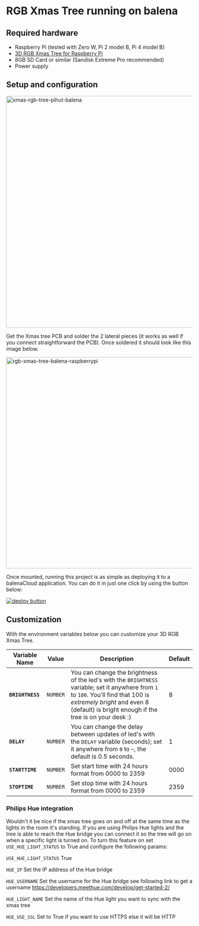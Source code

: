 # RGB Xmas Tree running on balena

## Required hardware

* Raspberry Pi (tested with Zero W, Pi 2 model B, Pi 4 model B)
* [3D RGB Xmas Tree for Raspberry Pi](https://thepihut.com/products/3d-rgb-xmas-tree-for-raspberry-pi)
* 8GB SD Card or similar (Sandisk Extreme Pro recommended)
* Power supply

## Setup and configuration

<img width="624" alt="xmas-rgb-tree-pihut-balena" src="https://user-images.githubusercontent.com/173156/209328704-5167655f-67ac-41cf-bb6f-b80cc59f72f5.png">

Get the Xmas tree PCB and solder the 2 lateral pieces (it works as well if you connect straightforward the PCB). Once soldered it should look like this image below.

<img width="569" alt="rgb-xmas-tree-balena-raspberrypi" src="https://user-images.githubusercontent.com/173156/209328758-277f7712-e613-475b-aa18-8b439e79c66f.png">

Once mounted, running this project is as simple as deploying it to a balenaCloud application. You can do it in just one click by using the button below:

[![deploy button](https://balena.io/deploy.svg)](https://dashboard.balena-cloud.com/deploy?repoUrl=https://github.com/mpous/balena-rgbxmastree&defaultDeviceType=raspberry-pi)

## Customization
With the environment variables below you can customize your 3D RGB Xmas Tree.

Variable Name | Value | Description | Default
------------ | ------------- | ------------- | -------------
**`BRIGHTNESS`** | `NUMBER` | You can change the brightness of the led's with the `BRIGHTNESS` variable; set it anywhere from `1` to `100`. You'll find that 100 is _extremely bright_ and even 8 (default) is bright enough if the tree is on your desk :)| 8
**`DELAY`** | `NUMBER` | You can change the delay between updates of led's with the `DELAY` variable (seconds); set it anywhere from `0` to `~`, the default is 0.5 seconds. | 1
**`STARTTIME`** | `NUMBER` | Set start time with 24 hours format from 0000 to 2359 | 0000
**`STOPTIME`** | `NUMBER` | Set stop time with 24 hours format from 0000 to 2359 | 2359


### Philips Hue integration
Wouldn't it be nice if the xmas tree goes on and off at the same time as the lights in the room it's standing. If you are using Philips Hue lights and the tree is able to reach the Hue bridge you can connect it so the tree will go on when a specific light is turned on.
To turn this feature on set `USE_HUE_LIGHT_STATUS` to True and configure the following params:

`USE_HUE_LIGHT_STATUS` True

`HUE_IP` Set the IP address of the Hue bridge

`HUE_USERNAME` Set the username for the Hue bridge see following link to get a username https://developers.meethue.com/develop/get-started-2/

`HUE_LIGHT_NAME` Set the name of the Hue light you want to sync with the xmas tree

`HUE_USE_SSL` Set to True if you want to use HTTPS else it will be HTTP

